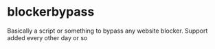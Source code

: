# blockerbypass
Basically a script or something to bypass any website blocker. Support added every other day or so
